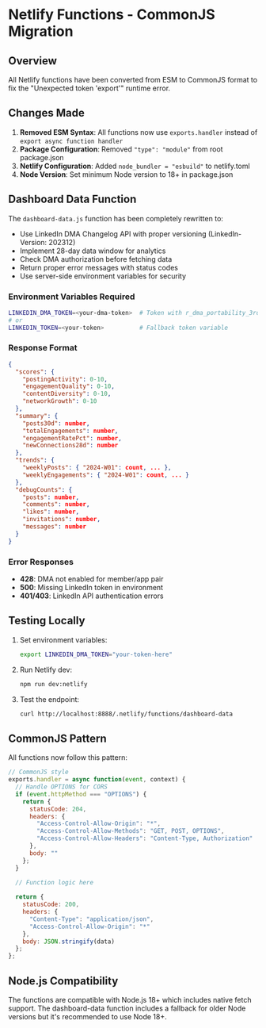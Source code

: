 # Netlify Functions - CommonJS Migration

## Overview

All Netlify functions have been converted from ESM to CommonJS format to fix the "Unexpected token 'export'" runtime error.

## Changes Made

1. **Removed ESM Syntax**: All functions now use `exports.handler` instead of `export async function handler`
2. **Package Configuration**: Removed `"type": "module"` from root package.json
3. **Netlify Configuration**: Added `node_bundler = "esbuild"` to netlify.toml
4. **Node Version**: Set minimum Node version to 18+ in package.json

## Dashboard Data Function

The `dashboard-data.js` function has been completely rewritten to:

- Use LinkedIn DMA Changelog API with proper versioning (LinkedIn-Version: 202312)
- Implement 28-day data window for analytics
- Check DMA authorization before fetching data
- Return proper error messages with status codes
- Use server-side environment variables for security

### Environment Variables Required

```bash
LINKEDIN_DMA_TOKEN=<your-dma-token>  # Token with r_dma_portability_3rd_party scope
# or
LINKEDIN_TOKEN=<your-token>          # Fallback token variable
```

### Response Format

```json
{
  "scores": {
    "postingActivity": 0-10,
    "engagementQuality": 0-10,
    "contentDiversity": 0-10,
    "networkGrowth": 0-10
  },
  "summary": {
    "posts30d": number,
    "totalEngagements": number,
    "engagementRatePct": number,
    "newConnections28d": number
  },
  "trends": {
    "weeklyPosts": { "2024-W01": count, ... },
    "weeklyEngagements": { "2024-W01": count, ... }
  },
  "debugCounts": {
    "posts": number,
    "comments": number,
    "likes": number,
    "invitations": number,
    "messages": number
  }
}
```

### Error Responses

- **428**: DMA not enabled for member/app pair
- **500**: Missing LinkedIn token in environment
- **401/403**: LinkedIn API authentication errors

## Testing Locally

1. Set environment variables:
   ```bash
   export LINKEDIN_DMA_TOKEN="your-token-here"
   ```

2. Run Netlify dev:
   ```bash
   npm run dev:netlify
   ```

3. Test the endpoint:
   ```bash
   curl http://localhost:8888/.netlify/functions/dashboard-data
   ```

## CommonJS Pattern

All functions now follow this pattern:

```javascript
// CommonJS style
exports.handler = async function(event, context) {
  // Handle OPTIONS for CORS
  if (event.httpMethod === "OPTIONS") {
    return {
      statusCode: 204,
      headers: {
        "Access-Control-Allow-Origin": "*",
        "Access-Control-Allow-Methods": "GET, POST, OPTIONS",
        "Access-Control-Allow-Headers": "Content-Type, Authorization"
      },
      body: ""
    };
  }

  // Function logic here
  
  return {
    statusCode: 200,
    headers: {
      "Content-Type": "application/json",
      "Access-Control-Allow-Origin": "*"
    },
    body: JSON.stringify(data)
  };
};
```

## Node.js Compatibility

The functions are compatible with Node.js 18+ which includes native fetch support. The dashboard-data function includes a fallback for older Node versions but it's recommended to use Node 18+.